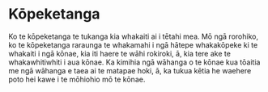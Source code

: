 # Kōpeketanga

Ko te kōpeketanga te tukanga kia whakaiti ai i tētahi mea. Mō ngā rorohiko, ko te kōpeketanga raraunga te whakamahi i ngā hātepe whakakōpeke ki te whakaiti i ngā kōnae, kia iti haere te wāhi rokiroki, ā, kia tere ake te whakawhitiwhiti i aua kōnae. Ka kimihia ngā wāhanga o te kōnae kua tōaitia me ngā wāhanga e taea ai te matapae hoki, ā, ka tukua kētia he waehere poto hei kawe i te mōhiohio mō te kōnae.